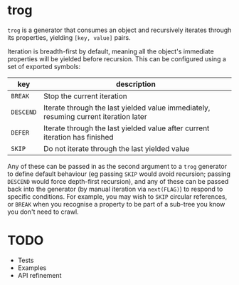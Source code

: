 # trog

`trog` is a generator that consumes an object and recursively iterates through its properties, yielding `[key, value]` pairs.

Iteration is breadth-first by default, meaning all the object's immediate properties will be yielded before recursion. This can be configured using a set of exported symbols:

|key|description|
|---|---|
| `BREAK`   | Stop the current iteration |
| `DESCEND` | Iterate through the last yielded value immediately, resuming current iteration later |
| `DEFER`   | Iterate through the last yielded value after current iteration has finished |
| `SKIP`    | Do not iterate through the last yielded value |

Any of these can be passed in as the second argument to a `trog` generator to define default behaviour (eg passing `SKIP` would avoid recursion; passing `DESCEND` would force depth-first recursion), and any of these can be passed back into the generator (by manual iteration via `next(FLAG)`) to respond to specific conditions. For example, you may wish to `SKIP` circular references, or `BREAK` when you recognise a property to be part of a sub-tree you know you don't need to crawl.

# TODO

* Tests
* Examples
* API refinement
